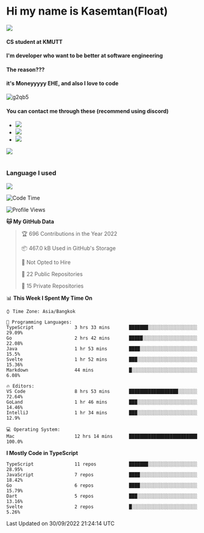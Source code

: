 # Hi my name is Kasemtan(Float)
![](https://64.media.tumblr.com/9c2a8f831efe8da556ffbf89cebb52c9/b86c1ab833a37e32-93/s1280x1920/d000dc22f75df64be2bc150f5fa69c4f6df6bb07.gifv)
#### CS student at KMUTT
#### I'm developer who want to be better at software engineering
#### The reason???
#### it's Moneyyyyy EHE, and also I love to code
![g2qb5](https://user-images.githubusercontent.com/69688279/175812510-9235eaf7-72f7-40d3-b163-56efa9aa5c6b.gif)

#### You can contact me through these (recommend using discord)
- [![](https://img.shields.io/badge/Discord-5865F2?logo=Discord&logoColor=white)](https://discordapp.com/users/278155096225742848)
- [![](https://img.shields.io/badge/Facebook-1877F2?logo=facebook&logoColor=white)](https://www.facebook.com/float.teavasirichokchai/)
- [![](https://img.shields.io/badge/linkedin-0A66C2?logo=linkedin&logoColor=white)](https://www.linkedin.com/in/kasemtan-teavasirichokchai-975531227/)

[![](https://github-readme-stats.vercel.app/api?username=FloatKasemtan&show_icons=true&theme=nightowl)]()
#
### Language I used
[![](https://github-readme-stats.vercel.app/api/top-langs/?username=FloatKasemtan&layout=compact&theme=nightowl)]()
<!--START_SECTION:waka-->
![Code Time](http://img.shields.io/badge/Code%20Time-740%20hrs%2059%20mins-blue)

![Profile Views](http://img.shields.io/badge/Profile%20Views-1-blue)

**🐱 My GitHub Data** 

> 🏆 696 Contributions in the Year 2022
 > 
> 📦 467.0 kB Used in GitHub's Storage 
 > 
> 🚫 Not Opted to Hire
 > 
> 📜 22 Public Repositories 
 > 
> 🔑 15 Private Repositories  
 > 
📊 **This Week I Spent My Time On** 

```text
⌚︎ Time Zone: Asia/Bangkok

💬 Programming Languages: 
TypeScript               3 hrs 33 mins       ███████░░░░░░░░░░░░░░░░░░   29.09% 
Go                       2 hrs 42 mins       █████░░░░░░░░░░░░░░░░░░░░   22.08% 
Java                     1 hr 53 mins        ████░░░░░░░░░░░░░░░░░░░░░   15.5% 
Svelte                   1 hr 52 mins        ███░░░░░░░░░░░░░░░░░░░░░░   15.36% 
Markdown                 44 mins             █░░░░░░░░░░░░░░░░░░░░░░░░   6.08%

🔥 Editors: 
VS Code                  8 hrs 53 mins       ██████████████████░░░░░░░   72.64% 
GoLand                   1 hr 46 mins        ███░░░░░░░░░░░░░░░░░░░░░░   14.46% 
IntelliJ                 1 hr 34 mins        ███░░░░░░░░░░░░░░░░░░░░░░   12.9%

💻 Operating System: 
Mac                      12 hrs 14 mins      █████████████████████████   100.0%

```

**I Mostly Code in TypeScript** 

```text
TypeScript               11 repos            ███████░░░░░░░░░░░░░░░░░░   28.95% 
JavaScript               7 repos             ████░░░░░░░░░░░░░░░░░░░░░   18.42% 
Go                       6 repos             ████░░░░░░░░░░░░░░░░░░░░░   15.79% 
Dart                     5 repos             ███░░░░░░░░░░░░░░░░░░░░░░   13.16% 
Svelte                   2 repos             █░░░░░░░░░░░░░░░░░░░░░░░░   5.26%

```



 Last Updated on 30/09/2022 21:24:14 UTC
<!--END_SECTION:waka-->
<!--
**FloatKasemtan/FloatKasemtan** is a ✨ _special_ ✨ repository because its `README.md` (this file) appears on your GitHub profile.

Here are some ideas to get you started:

- 🔭 I’m currently working on ...
- 🌱 I’m currently learning ...
- 👯 I’m looking to collaborate on ...
- 🤔 I’m looking for help with ...
- 💬 Ask me about ...
- 📫 How to reach me: ...
- 😄 Pronouns: ...
- ⚡ Fun fact: ...
-->
